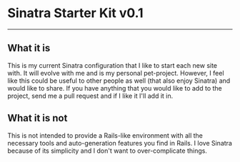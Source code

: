 # Sinatra Starter Kit v0.1

***

## What it is
This is my current Sinatra configuration that I like to start each new site with. It will evolve with me and is my personal pet-project. However, I feel like this could be useful to other people as well (that also enjoy Sinatra) and would like to share. If you have anything that you would like to add to the project, send me a pull request and if I like it I'll add it in. 


## What it is not
This is not intended to provide a Rails-like environment with all the necessary tools and auto-generation features you find in Rails. I love Sinatra because of its simplicity and I don't want to over-complicate things.
